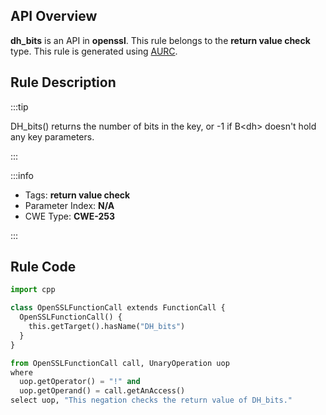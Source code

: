 ---
---


## API Overview
**dh_bits** is an API in **openssl**. This rule belongs to the **return value check** type. This rule is generated using [AURC](../../tools/AURC).
## Rule Description

:::tip

DH_bits() returns the number of bits in the key, or -1 if B\<dh\> doesn't hold any key parameters.

:::

:::info

- Tags: **return value check**
- Parameter Index: **N/A**
- CWE Type: **CWE-253**

:::

## Rule Code
```python
import cpp

class OpenSSLFunctionCall extends FunctionCall {
  OpenSSLFunctionCall() {
    this.getTarget().hasName("DH_bits")
  }
}

from OpenSSLFunctionCall call, UnaryOperation uop
where
  uop.getOperator() = "!" and
  uop.getOperand() = call.getAnAccess()
select uop, "This negation checks the return value of DH_bits."
```